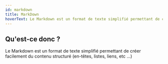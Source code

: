 ```yaml
---
id: markdown
title: MarkDown
hoverText: Le Markdown est un format de texte simplifié permettant de créer facilement du contenu structuré (en-têtes, listes, liens, etc ...) 
---
```


## Qu'est-ce donc ?

Le Markdown est un format de texte simplifié permettant de créer facilement du contenu structuré (en-têtes, listes, liens, etc ...) 